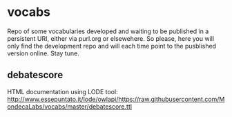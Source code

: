 # vocabs
Repo of some vocabularies developed and waiting to be published in a persistent URI, either via purl.org or elsewehere.
So please, here you will only find the development repo and will each time point to the pusblished version online.
Stay tune.

## debatescore
  HTML documentation using LODE tool: http://www.essepuntato.it/lode/owlapi/https://raw.githubusercontent.com/MondecaLabs/vocabs/master/debatescore.ttl


